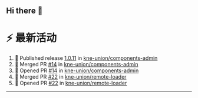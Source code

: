 ## Hi there 👋

<!--

**Here are some ideas to get you started:**

🙋‍♀️ A short introduction - what is your organization all about?
🌈 Contribution guidelines - how can the community get involved?
👩‍💻 Useful resources - where can the community find your docs? Is there anything else the community should know?
🍿 Fun facts - what does your team eat for breakfast?
🧙 Remember, you can do mighty things with the power of [Markdown](https://docs.github.com/github/writing-on-github/getting-started-with-writing-and-formatting-on-github/basic-writing-and-formatting-syntax)
-->


# ⚡ 最新活动

<!--START_SECTION:activity-->
1. 🚀 Published release [1.0.11](https://github.com/kne-union/components-admin/releases/tag/1.0.11) in [kne-union/components-admin](https://github.com/kne-union/components-admin)
2. 🎉 Merged PR [#14](https://github.com/kne-union/components-admin/pull/14) in [kne-union/components-admin](https://github.com/kne-union/components-admin)
3. 💪 Opened PR [#14](https://github.com/kne-union/components-admin/pull/14) in [kne-union/components-admin](https://github.com/kne-union/components-admin)
4. 🎉 Merged PR [#22](https://github.com/kne-union/remote-loader/pull/22) in [kne-union/remote-loader](https://github.com/kne-union/remote-loader)
5. 💪 Opened PR [#22](https://github.com/kne-union/remote-loader/pull/22) in [kne-union/remote-loader](https://github.com/kne-union/remote-loader)
<!--END_SECTION:activity-->

---
